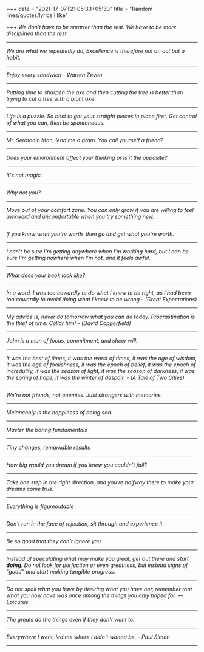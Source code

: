 +++
date = "2021-17-07T21:05:33+05:30"
title = "Random lines/quotes/lyrics I like"

+++
_We don’t have to be smarter than the rest. We have to be more disciplined than the rest._

***

_We are what we repeatedly do, Excellence is therefore not an act but a habit._

***

_Enjoy every sandwich - Warren Zevon_

***

_Putting time to sharpen the axe and then cutting the tree is better than trying to cut a tree with a blunt axe_

***

_Life is a puzzle. So best to get your straight pieces in place first. Get control of what you can, then be spontaneous._

***

_Mr. Serotonin Man, lend me a gram. You call yourself a friend?_

***

_Does your environment affect your thinking or is it the opposite?_

***

_It's not magic._

***

_Why not you?_

***

_Move out of your comfort zone. You can only grow if you are willing to feel awkward and uncomfortable when you try something new._

***

_If you know what you're worth, then go and get what you're worth._

***

_I can't be sure I'm getting anywhere when I'm working hard, but I can be sure I'm getting nowhere when I'm not, and it feels awful._

***

_What does your book look like?_

***

_In a word, I was too cowardly to do what I knew to be right, as I had been too cowardly to avoid doing what I knew to be wrong - (Great Expectations)_

***

_My advice is, never do tomorrow what you can do today. Procrastination is the thief of time. Collar him! - (David Copperfield)_

***

_John is a man of focus, commitment, and sheer will._

***

_It was the best of times, it was the worst of times, it was the age of wisdom, it was the age of foolishness, it was the epoch of belief, it was the epoch of incredulity, it was the season of light, it was the season of darkness, it was the spring of hope, it was the winter of despair. - (A Tale of Two Cities)_

***

_We're not friends, not enemies. Just strangers with memories._

***

_Melancholy is the happiness of being sad._

***

_Master the boring fundamentals_

***

_Tiny changes, remarkable results_

***

_How big would you dream if you knew you couldn't fail?_

***

_Take one step in the right direction, and you're halfway there to make your dreams come true._

***

_Everything is figureoutable_

***

_Don't run in the face of rejection, sit through and experience it._

***

_Be so good that they can't ignore you._

***

_Instead of speculating what may make you great, get out there and start **doing**. Do not look for perfection or even greatness, but instead signs of “good” and start making tangible progress._

***

_Do not spoil what you have by desiring what you have not; remember that what you now have was once among the things you only hoped for. ― Epicurus_

***

_The greats do the things even if they don't want to._

***

_Everywhere I went, led me where I didn't wanna be. - Paul Simon_

***